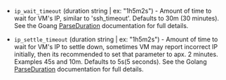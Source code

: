 <!-- Code generated from the comments of the WaitIpConfig struct in builder/vsphere/common/step_wait_for_ip.go; DO NOT EDIT MANUALLY -->

-   `ip_wait_timeout` (duration string | ex: "1h5m2s") - Amount of time to wait for VM's IP, similar to 'ssh_timeout'.
    Defaults to 30m (30 minutes). See the Goang
    [ParseDuration](https://golang.org/pkg/time/#ParseDuration) documentation
    for full details.
    
-   `ip_settle_timeout` (duration string | ex: "1h5m2s") - Amount of time to wait for VM's IP to settle down, sometimes VM may
    report incorrect IP initially, then its recommended to set that
    parameter to apx. 2 minutes. Examples 45s and 10m. Defaults to
    5s(5 seconds). See the Golang
    [ParseDuration](https://golang.org/pkg/time/#ParseDuration) documentation
     for full details.
    